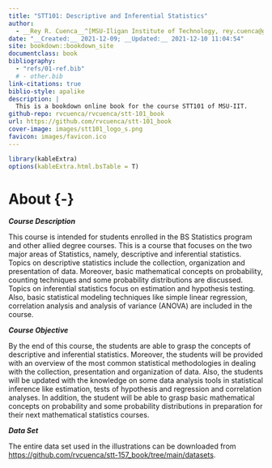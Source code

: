 ```yaml
--- 
title: "STT101: Descriptive and Inferential Statistics"
author: 
  - __Rey R. Cuenca__^[MSU-Iligan Institute of Technology, rey.cuenca@g.msuiit.edu.ph]
date: "__Created:__ 2021-12-09; __Updated:__ 2021-12-10 11:04:54"
site: bookdown::bookdown_site
documentclass: book
bibliography: 
  - "refs/01-ref.bib"
  # - other.bib
link-citations: true
biblio-style: apalike
description: |
  This is a bookdown online book for the course STT101 of MSU-IIT.
github-repo: rvcuenca/rvcuenca/stt-101_book
url: https://github.com/rvcuenca/stt-101_book
cover-image: images/stt101_logo_s.png
favicon: images/favicon.ico
---
```




```r
library(kableExtra)
options(kableExtra.html.bsTable = T)
```
# About {-}

___Course Description___

This course is intended for students enrolled in the BS Statistics program and other allied degree courses. 
This is a course that focuses on the two major areas of Statistics, namely, descriptive and inferential statistics. 
Topics on descriptive statistics include the collection, organization and presentation of data. 
Moreover, basic mathematical concepts on probability, counting techniques and some probability distributions are discussed. 
Topics on inferential statistics focus on estimation and hypothesis testing. 
Also, basic statistical modeling techniques like simple linear regression, correlation analysis and analysis of variance (ANOVA) are included in the course.

___Course Objective___

By the end of this course, the students are able to grasp the concepts of descriptive and inferential statistics. 
Moreover, the students will be provided with an overview of the most common statistical methodologies in dealing with the collection, presentation and organization of data. 
Also, the students will be updated with the knowledge on some data analysis tools in statistical inference like estimation, tests of hypothesis and regression and correlation analyses. 
In addition, the student will be able to grasp basic mathematical concepts on probability and some probability distributions in preparation for their next mathematical statistics courses.

___Data Set___

The entire data set used in the illustrations can be downloaded from <https://github.com/rvcuenca/stt-157_book/tree/main/datasets>.


